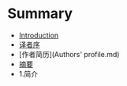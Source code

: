 # Summary

* [Introduction](README.md)
* [译者序](ChVerPreface.md)
* [作者简历](Authors' profile.md)
* [摘要](Abstract.md)
* 1.简介

